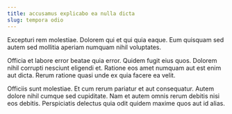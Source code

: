 ```yaml
---
title: accusamus explicabo ea nulla dicta
slug: tempora odio
---
```


Excepturi rem molestiae. Dolorem qui et qui quia eaque. Eum quisquam sed autem sed mollitia aperiam numquam nihil voluptates.

Officia et labore error beatae quia error. Quidem fugit eius quos. Dolorem nihil corrupti nesciunt eligendi et. Ratione eos amet numquam aut est enim aut dicta. Rerum ratione quasi unde ex quia facere ea velit.

Officiis sunt molestiae. Et cum rerum pariatur et aut consequatur. Autem dolore nihil cumque sed cupiditate. Nam et autem omnis rerum debitis nisi eos debitis. Perspiciatis delectus quia odit quidem maxime quos aut id alias.
